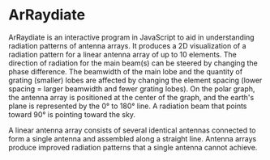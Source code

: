 # ArRaydiate

ArRaydiate is an interactive program in JavaScript to aid in understanding radiation patterns of antenna arrays. It produces a 2D visualization of a radiation pattern for a linear antenna array of up to 10 elements. The direction of radiation for the main beam(s) can be steered by changing the phase difference. The beamwidth of the main lobe and the quantity of grating (smaller) lobes are affected by changing the element spacing (lower spacing = larger beamwidth and fewer grating lobes). On the polar graph, the antenna array is positioned at the center of the graph, and the earth's plane is represented by the 0° to 180° line. A radiation beam that points toward 90° is pointing toward the sky.

A linear antenna array consists of several identical antennas connected to form a single antenna and assembled along a straight line. Antenna arrays produce improved radiation patterns that a single antenna cannot achieve. 
